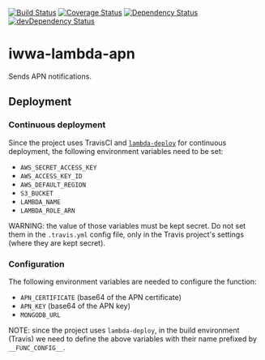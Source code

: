 [![Build Status](https://travis-ci.org/innowatio/iwwa-lambda-apn.svg?branch=master)](https://travis-ci.org/innowatio/iwwa-lambda-apn)
[![Coverage Status](https://coveralls.io/repos/innowatio/iwwa-lambda-apn/badge.svg?branch=master&service=github)](https://coveralls.io/github/innowatio/iwwa-lambda-apn?branch=master)
[![Dependency Status](https://david-dm.org/innowatio/iwwa-lambda-apn.svg)](https://david-dm.org/innowatio/iwwa-lambda-apn)
[![devDependency Status](https://david-dm.org/innowatio/iwwa-lambda-apn/dev-status.svg)](https://david-dm.org/innowatio/iwwa-lambda-apn#info=devDependencies)

# iwwa-lambda-apn

Sends APN notifications.

## Deployment

### Continuous deployment

Since the project uses TravisCI and
[`lambda-deploy`](https://github.com/innowatio/lambda-deploy/) for continuous
deployment, the following environment variables need to be set:

- `AWS_SECRET_ACCESS_KEY`
- `AWS_ACCESS_KEY_ID`
- `AWS_DEFAULT_REGION`
- `S3_BUCKET`
- `LAMBDA_NAME`
- `LAMBDA_ROLE_ARN`

WARNING: the value of those variables must be kept secret. Do not set them in
the `.travis.yml` config file, only in the Travis project's settings (where they
are kept secret).

### Configuration

The following environment variables are needed to configure the function:

- `APN_CERTIFICATE` (base64 of the APN certificate)
- `APN_KEY` (base64 of the APN key)
- `MONGODB_URL`

NOTE: since the project uses `lambda-deploy`, in the build environment (Travis)
we need to define the above variables with their name prefixed by
`__FUNC_CONFIG__`.
